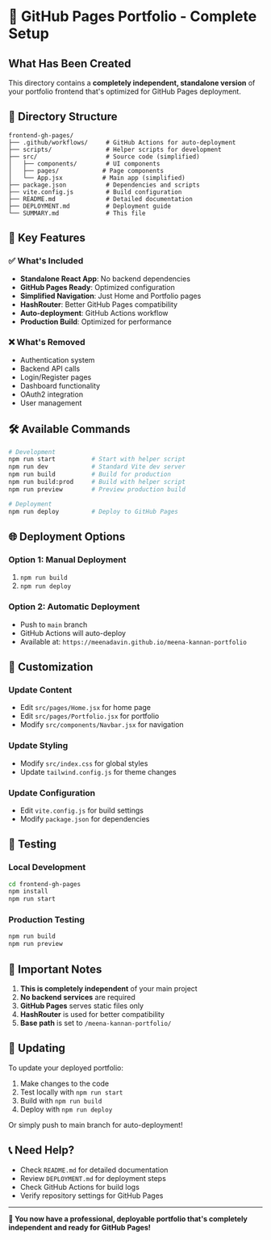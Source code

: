 # 🎉 GitHub Pages Portfolio - Complete Setup

## What Has Been Created

This directory contains a **completely independent, standalone version** of your portfolio frontend that's optimized for GitHub Pages deployment.

## 📁 Directory Structure

```
frontend-gh-pages/
├── .github/workflows/     # GitHub Actions for auto-deployment
├── scripts/               # Helper scripts for development
├── src/                   # Source code (simplified)
│   ├── components/        # UI components
│   ├── pages/            # Page components
│   └── App.jsx           # Main app (simplified)
├── package.json           # Dependencies and scripts
├── vite.config.js         # Build configuration
├── README.md              # Detailed documentation
├── DEPLOYMENT.md          # Deployment guide
└── SUMMARY.md             # This file
```

## 🚀 Key Features

### ✅ What's Included
- **Standalone React App**: No backend dependencies
- **GitHub Pages Ready**: Optimized configuration
- **Simplified Navigation**: Just Home and Portfolio pages
- **HashRouter**: Better GitHub Pages compatibility
- **Auto-deployment**: GitHub Actions workflow
- **Production Build**: Optimized for performance

### ❌ What's Removed
- Authentication system
- Backend API calls
- Login/Register pages
- Dashboard functionality
- OAuth2 integration
- User management

## 🛠️ Available Commands

```bash
# Development
npm run start          # Start with helper script
npm run dev            # Standard Vite dev server
npm run build          # Build for production
npm run build:prod     # Build with helper script
npm run preview        # Preview production build

# Deployment
npm run deploy         # Deploy to GitHub Pages
```

## 🌐 Deployment Options

### Option 1: Manual Deployment
1. `npm run build`
2. `npm run deploy`

### Option 2: Automatic Deployment
- Push to `main` branch
- GitHub Actions will auto-deploy
- Available at: `https://meenadavin.github.io/meena-kannan-portfolio`

## 🔧 Customization

### Update Content
- Edit `src/pages/Home.jsx` for home page
- Edit `src/pages/Portfolio.jsx` for portfolio
- Modify `src/components/Navbar.jsx` for navigation

### Update Styling
- Modify `src/index.css` for global styles
- Update `tailwind.config.js` for theme changes

### Update Configuration
- Edit `vite.config.js` for build settings
- Modify `package.json` for dependencies

## 📱 Testing

### Local Development
```bash
cd frontend-gh-pages
npm install
npm run start
```

### Production Testing
```bash
npm run build
npm run preview
```

## 🚨 Important Notes

1. **This is completely independent** of your main project
2. **No backend services** are required
3. **GitHub Pages** serves static files only
4. **HashRouter** is used for better compatibility
5. **Base path** is set to `/meena-kannan-portfolio/`

## 🔄 Updating

To update your deployed portfolio:

1. Make changes to the code
2. Test locally with `npm run start`
3. Build with `npm run build`
4. Deploy with `npm run deploy`

Or simply push to main branch for auto-deployment!

## 📞 Need Help?

- Check `README.md` for detailed documentation
- Review `DEPLOYMENT.md` for deployment steps
- Check GitHub Actions for build logs
- Verify repository settings for GitHub Pages

---

**🎯 You now have a professional, deployable portfolio that's completely independent and ready for GitHub Pages!**
